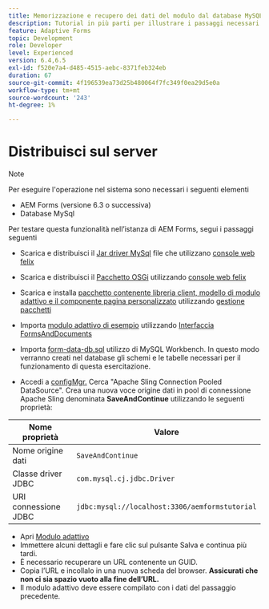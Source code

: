 ```yaml
---
title: Memorizzazione e recupero dei dati del modulo dal database MySQL - Distribuzione
description: Tutorial in più parti per illustrare i passaggi necessari per l’archiviazione e il recupero dei dati del modulo
feature: Adaptive Forms
topic: Development
role: Developer
level: Experienced
version: 6.4,6.5
exl-id: f520e7a4-d485-4515-aebc-8371feb324eb
duration: 67
source-git-commit: 4f196539ea73d25b480064f7fc349f0ea29d5e0a
workflow-type: tm+mt
source-wordcount: '243'
ht-degree: 1%

---
```


# Distribuisci sul server

>[!NOTE]
>
>Per eseguire l&#39;operazione nel sistema sono necessari i seguenti elementi
>
>* AEM Forms (versione 6.3 o successiva)
>* Database MySql

Per testare questa funzionalità nell’istanza di AEM Forms, segui i passaggi seguenti

* Scarica e distribuisci il [Jar driver MySql](assets/mysqldriver.jar) file che utilizzano [console web felix](http://localhost:4502/system/console/bundles)
* Scarica e distribuisci il [Pacchetto OSGi](assets/SaveAndContinue.SaveAndContinue.core-1.0-SNAPSHOT.jar) utilizzando [console web felix](http://localhost:4502/system/console/bundles)
* Scarica e installa [pacchetto contenente libreria client, modello di modulo adattivo e il componente pagina personalizzato](assets/store-and-fetch-af-with-data.zip) utilizzando [gestione pacchetti](http://localhost:4502/crx/packmgr/index.jsp)
* Importa [modulo adattivo di esempio](assets/sample-adaptive-form.zip) utilizzando [Interfaccia FormsAndDocuments](http://localhost:4502/aem/forms.html/content/dam/formsanddocuments)

* Importa [form-data-db.sql](assets/form-data-db.sql) utilizzo di MySQL Workbench. In questo modo verranno creati nel database gli schemi e le tabelle necessari per il funzionamento di questa esercitazione.
* Accedi a [configMgr.](http://localhost:4502/system/console/configMgr) Cerca &quot;Apache Sling Connection Pooled DataSource&quot;. Crea una nuova voce origine dati in pool di connessione Apache Sling denominata **SaveAndContinue** utilizzando le seguenti proprietà:

| Nome proprietà | Valore |
| ------------------------|---------------------------------------|
| Nome origine dati | `SaveAndContinue` |
| Classe driver JDBC | `com.mysql.cj.jdbc.Driver` |
| URI connessione JDBC | `jdbc:mysql://localhost:3306/aemformstutorial` |

* Apri [Modulo adattivo](http://localhost:4502/content/dam/formsanddocuments/demostoreandretrieveformdata/jcr:content?wcmmode=disabled)
* Immettere alcuni dettagli e fare clic sul pulsante Salva e continua più tardi.
* È necessario recuperare un URL contenente un GUID.
* Copia l’URL e incollalo in una nuova scheda del browser. **Assicurati che non ci sia spazio vuoto alla fine dell’URL.**
* Il modulo adattivo deve essere compilato con i dati del passaggio precedente.

